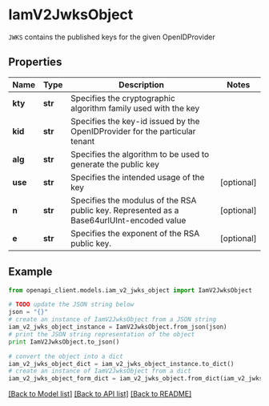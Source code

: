 # IamV2JwksObject

`JWKS` contains the published keys for the given OpenIDProvider

## Properties
Name | Type | Description | Notes
------------ | ------------- | ------------- | -------------
**kty** | **str** | Specifies the cryptographic algorithm family used with the key | 
**kid** | **str** | Specifies the key-id issued by the OpenIDProvider for the particular tenant | 
**alg** | **str** | Specifies the algorithm to be used to generate the public key | 
**use** | **str** | Specifies the intended usage of the key | [optional] 
**n** | **str** | Specifies the modulus of the RSA public key. Represented as a Base64urlUInt-encoded value | [optional] 
**e** | **str** | Specifies the exponent of the RSA public key. | [optional] 

## Example

```python
from openapi_client.models.iam_v2_jwks_object import IamV2JwksObject

# TODO update the JSON string below
json = "{}"
# create an instance of IamV2JwksObject from a JSON string
iam_v2_jwks_object_instance = IamV2JwksObject.from_json(json)
# print the JSON string representation of the object
print IamV2JwksObject.to_json()

# convert the object into a dict
iam_v2_jwks_object_dict = iam_v2_jwks_object_instance.to_dict()
# create an instance of IamV2JwksObject from a dict
iam_v2_jwks_object_form_dict = iam_v2_jwks_object.from_dict(iam_v2_jwks_object_dict)
```
[[Back to Model list]](../ccloud/README.md#documentation-for-models) [[Back to API list]](../ccloud/README.md#documentation-for-api-endpoints) [[Back to README]](../ccloud/README.md)


